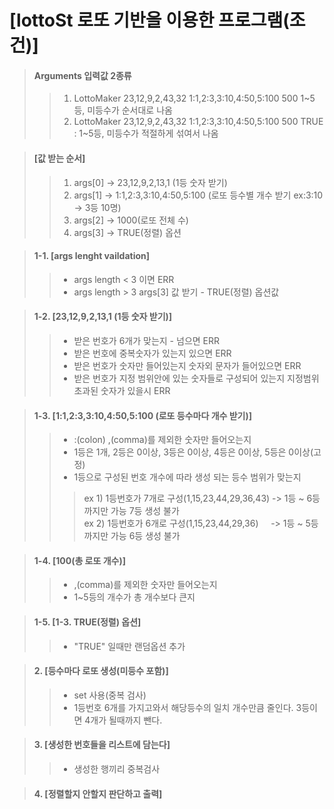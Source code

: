 # [lottoSt 로또 기반을 이용한 프로그램(조건)]

> #### Arguments 입력값 2종류
>> 1. LottoMaker 23,12,9,2,43,32 1:1,2:3,3:10,4:50,5:100 500       1~5등, 미등수가 순서대로 나옴</br>
>> 2. LottoMaker 23,12,9,2,43,32 1:1,2:3,3:10,4:50,5:100 500 TRUE : 1~5등, 미등수가 적절하게 섞여서 나옴


> #### [값 받는 순서]
>> 1. args[0] -> 23,12,9,2,13,1 (1등 숫자 받기)</br>
>> 2. args[1] -> 1:1,2:3,3:10,4:50,5:100 (로또 등수별 개수 받기 ex:3:10 -> 3등 10명)</br>
>> 3. args[2] -> 1000(로또 전체 수)</br>
>> 4. args[3] -> TRUE(정렬) 옵션</br>


> #### 1-1. [args lenght vaildation]
>> - args length < 3 이면 ERR
>> - args length > 3 args[3] 값 받기 - TRUE(정렬) 옵션값


> #### 1-2. [23,12,9,2,13,1 (1등 숫자 받기)]
>> - 받은 번호가 6개가 맞는지 - 넘으면 ERR
>> - 받은 번호에 중복숫자가 있는지 있으면 ERR
>> - 받은 번호가 숫자만 들어있는지 숫자외 문자가 들어있으면 ERR
>> - 받은 번호가 지정 범위안에 있는 숫자들로 구성되어 있는지 지정범위 초과된 숫자가 있을시 ERR


> #### 1-3. [1:1,2:3,3:10,4:50,5:100 (로또 등수마다 개수 받기)]
>> - :(colon) ,(comma)를 제외한 숫자만 들어오는지
>> - 1등은 1개, 2등은 0이상, 3등은 0이상, 4등은 0이상, 5등은 0이상(고정)
>> - 1등으로 구성된 번호 개수에 따라 생성 되는 등수 범위가 맞는지 
>>> ex 1) 1등번호가 7개로 구성(1,15,23,44,29,36,43) -> 1등 ~ 6등까지만 가능 7등 생성 불가 </br>
>>> ex 2) 1등번호가 6개로 구성(1,15,23,44,29,36) &nbsp;&nbsp;&nbsp; -> 1등 ~ 5등까지만 가능 6등 생성 불가 </br>


> #### 1-4. [100(총 로또 개수)]
>> - ,(comma)를 제외한 숫자만 들어오는지
>> - 1~5등의 개수가 총 개수보다 큰지


> #### 1-5. [1-3. TRUE(정렬) 옵션]
>> - "TRUE" 일때만 랜덤옵션 추가


> #### 2. [등수마다 로또 생성(미등수 포함)]
>> - set 사용(중복 검사)
>> - 1등번호 6개를 가지고와서 해당등수의 일치 개수만큼 줄인다. 3등이면 4개가 될때까지 뺀다.


> #### 3. [생성한 번호들을 리스트에 담는다]
>> - 생성한 행끼리 중복검사

> #### 4. [정렬할지 안할지 판단하고 출력]

